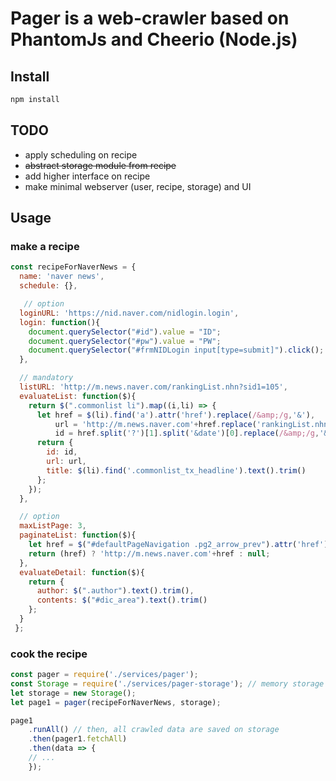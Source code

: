 # Pager is a web-crawler based on PhantomJs and Cheerio (Node.js)

## Install
```bash
npm install
```

## TODO
* apply scheduling on recipe
* ~~abstract storage module from recipe~~
* add higher interface on recipe
* make minimal webserver (user, recipe, storage) and UI

## Usage

### make a recipe
```js
const recipeForNaverNews = {
  name: 'naver news',
  schedule: {},

   // option
  loginURL: 'https://nid.naver.com/nidlogin.login',
  login: function(){
    document.querySelector("#id").value = "ID";
    document.querySelector("#pw").value = "PW";
    document.querySelector("#frmNIDLogin input[type=submit]").click();
  },

  // mandatory
  listURL: 'http://m.news.naver.com/rankingList.nhn?sid1=105',
  evaluateList: function($){
    return $(".commonlist li").map((i,li) => {
      let href = $(li).find('a').attr('href').replace(/&amp;/g,'&'),
          url = 'http://m.news.naver.com'+href.replace('rankingList.nhn', 'rankingRead.nhn'),
          id = href.split('?')[1].split('&date')[0].replace(/&amp;/g,'&');
      return {
        id: id,
        url: url,
        title: $(li).find('.commonlist_tx_headline').text().trim()
      };
    });
  },

  // option
  maxListPage: 3,
  paginateList: function($){
    let href = $("#defaultPageNavigation .pg2_arrow_prev").attr('href').replace(/&amp;/g,'&');
    return (href) ? 'http://m.news.naver.com'+href : null;
  },
  evaluateDetail: function($){
    return {
      author: $(".author").text().trim(),
      contents: $("#dic_area").text().trim()
    };
  }
 };
```

### cook the recipe
```js
const pager = require('./services/pager');
const Storage = require('./services/pager-storage'); // memory storage
let storage = new Storage();
let page1 = pager(recipeForNaverNews, storage);

page1
	.runAll() // then, all crawled data are saved on storage
	.then(pager1.fetchAll)
	.then(data => {
    // ...
	});
```
